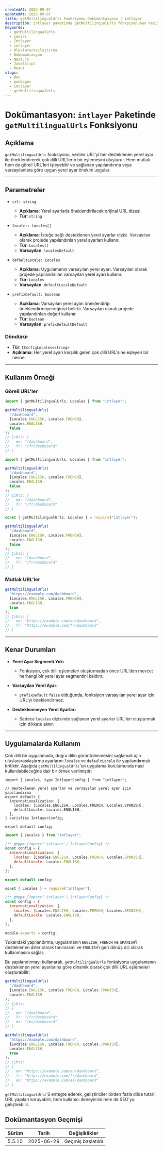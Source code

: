 ```yaml
---
createdAt: 2025-09-07
updatedAt: 2025-09-07
title: getMultilingualUrls Fonksiyonu Dokümantasyonu | intlayer
description: intlayer paketinde getMultilingualUrls fonksiyonunun nasıl kullanılacağını görün
keywords:
  - getMultilingualUrls
  - çeviri
  - Intlayer
  - intlayer
  - Uluslararasılaştırma
  - Dokümantasyon
  - Next.js
  - JavaScript
  - React
slugs:
  - doc
  - packages
  - intlayer
  - getMultilingualUrls
---
```


# Dokümantasyon: `intlayer` Paketinde `getMultilingualUrls` Fonksiyonu

## Açıklama

`getMultilingualUrls` fonksiyonu, verilen URL'yi her desteklenen yerel ayar ile öneklendirerek çok dilli URL'lerin bir eşlemesini oluşturur. Hem mutlak hem de göreli URL'leri işleyebilir ve sağlanan yapılandırma veya varsayılanlara göre uygun yerel ayar önekini uygular.

---

## Parametreler

- `url: string`
  - **Açıklama**: Yerel ayarlarla öneklendirilecek orijinal URL dizesi.
  - **Tür**: `string`

- `locales: Locales[]`
  - **Açıklama**: İsteğe bağlı desteklenen yerel ayarlar dizisi. Varsayılan olarak projede yapılandırılan yerel ayarları kullanır.
  - **Tür**: `Locales[]`
  - **Varsayılan**: `localesDefault`

- `defaultLocale: Locales`
  - **Açıklama**: Uygulamanın varsayılan yerel ayarı. Varsayılan olarak projede yapılandırılan varsayılan yerel ayarı kullanır.
  - **Tür**: `Locales`
  - **Varsayılan**: `defaultLocaleDefault`

- `prefixDefault: boolean`
  - **Açıklama**: Varsayılan yerel ayarı öneklendirip öneklendirmeyeceğinizi belirtir. Varsayılan olarak projede yapılandırılan değeri kullanır.
  - **Tür**: `boolean`
  - **Varsayılan**: `prefixDefaultDefault`

### Döndürür

- **Tür**: `IConfigLocales<string>`
- **Açıklama**: Her yerel ayarı karşılık gelen çok dilli URL'sine eşleyen bir nesne.

---

## Kullanım Örneği

### Göreli URL'ler

```typescript codeFormat="typescript"
import { getMultilingualUrls, Locales } from "intlayer";

getMultilingualUrls(
  "/dashboard",
  [Locales.ENGLISH, Locales.FRENCH],
  Locales.ENGLISH,
  false
);
// Çıktı: {
//   en: "/dashboard",
//   fr: "/fr/dashboard"
// }
```

```javascript codeFormat="esm"
import { getMultilingualUrls, Locales } from "intlayer";

getMultilingualUrls(
  "/dashboard",
  [Locales.ENGLISH, Locales.FRENCH],
  Locales.ENGLISH,
  false
);
// Çıktı: {
//   en: "/dashboard",
//   fr: "/fr/dashboard"
// }
```

```javascript codeFormat="commonjs"
const { getMultilingualUrls, Locales } = require("intlayer");

getMultilingualUrls(
  "/dashboard",
  [Locales.ENGLISH, Locales.FRENCH],
  Locales.ENGLISH,
  false
);
// Çıktı: {
//   en: "/dashboard",
//   fr: "/fr/dashboard"
// }
```

### Mutlak URL'ler

```typescript
getMultilingualUrls(
  "https://example.com/dashboard",
  [Locales.ENGLISH, Locales.FRENCH],
  Locales.ENGLISH,
  true
);
// Çıktı: {
//   en: "https://example.com/en/dashboard",
//   fr: "https://example.com/fr/dashboard"
// }
```

---

## Kenar Durumları

- **Yerel Ayar Segmenti Yok:**
  - Fonksiyon, çok dilli eşlemeleri oluşturmadan önce URL'den mevcut herhangi bir yerel ayar segmentini kaldırır.

- **Varsayılan Yerel Ayar:**
  - `prefixDefault` `false` olduğunda, fonksiyon varsayılan yerel ayar için URL'yi öneklendirmez.

- **Desteklenmeyen Yerel Ayarlar:**
  - Sadece `locales` dizisinde sağlanan yerel ayarlar URL'leri oluşturmak için dikkate alınır.

---

## Uygulamalarda Kullanım

Çok dilli bir uygulamada, doğru dilin görüntülenmesini sağlamak için uluslararasılaştırma ayarlarını `locales` ve `defaultLocale` ile yapılandırmak kritiktir. Aşağıda `getMultilingualUrls`'un uygulama kurulumunda nasıl kullanılabileceğine dair bir örnek verilmiştir:

```tsx codeFormat="typescript"
import { Locales, type IntlayerConfig } from "intlayer";

// Desteklenen yerel ayarlar ve varsayılan yerel ayar için yapılandırma
export default {
  internationalization: {
    locales: [Locales.ENGLISH, Locales.FRENCH, Locales.SPANISH],
    defaultLocale: Locales.ENGLISH,
  },
} satisfies IntlayerConfig;

export default config;
```

```javascript codeFormat="esm"
import { Locales } from "intlayer";

/** @type {import('intlayer').IntlayerConfig} */
const config = {
  internationalization: {
    locales: [Locales.ENGLISH, Locales.FRENCH, Locales.SPANISH],
    defaultLocale: Locales.ENGLISH,
  },
};

export default config;
```

```javascript codeFormat="commonjs"
const { Locales } = require("intlayer");

/** @type {import('intlayer').IntlayerConfig} */
const config = {
  internationalization: {
    locales: [Locales.ENGLISH, Locales.FRENCH, Locales.SPANISH],
    defaultLocale: Locales.ENGLISH,
  },
};

module.exports = config;
```

Yukarıdaki yapılandırma, uygulamanın `ENGLISH`, `FRENCH` ve `SPANISH`'i desteklenen diller olarak tanımasını ve `ENGLISH`'i geri dönüş dili olarak kullanmasını sağlar.

Bu yapılandırmayı kullanarak, `getMultilingualUrls` fonksiyonu uygulamanın desteklenen yerel ayarlarına göre dinamik olarak çok dilli URL eşlemeleri oluşturabilir:

```typescript
getMultilingualUrls(
  "/dashboard",
  [Locales.ENGLISH, Locales.FRENCH, Locales.SPANISH],
  Locales.ENGLISH
);
// Çıktı:
// {
//   en: "/dashboard",
//   fr: "/fr/dashboard",
//   es: "/es/dashboard"
// }

getMultilingualUrls(
  "https://example.com/dashboard",
  [Locales.ENGLISH, Locales.FRENCH, Locales.SPANISH],
  Locales.ENGLISH,
  true
);
// Çıktı:
// {
//   en: "https://example.com/en/dashboard",
//   fr: "https://example.com/fr/dashboard",
//   es: "https://example.com/es/dashboard"
// }
```

`getMultilingualUrls`'ü entegre ederek, geliştiriciler birden fazla dilde tutarlı URL yapıları koruyabilir, hem kullanıcı deneyimini hem de SEO'yu geliştirebilir.

## Dokümantasyon Geçmişi

| Sürüm  | Tarih      | Değişiklikler     |
| ------ | ---------- | ----------------- |
| 5.5.10 | 2025-06-29 | Geçmiş başlatıldı |

```

```
